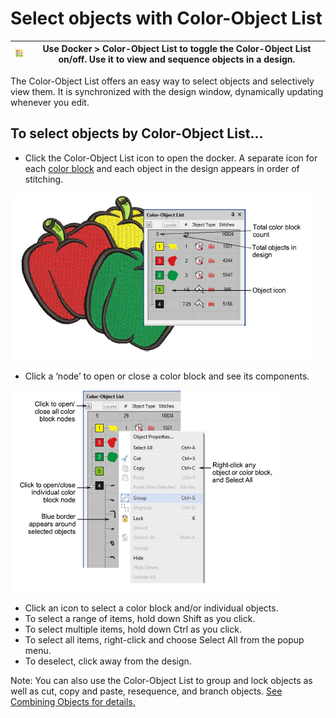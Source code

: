 # Select objects with Color-Object List

| ![ColorObjectList00074.png](assets/ColorObjectList00074.png) | Use Docker > Color-Object List to toggle the Color-Object List on/off. Use it to view and sequence objects in a design. |
| ------------------------------------------------------------ | ----------------------------------------------------------------------------------------------------------------------- |

The Color-Object List offers an easy way to select objects and selectively view them. It is synchronized with the design window, dynamically updating whenever you edit.

## To select objects by Color-Object List...

- Click the Color-Object List icon to open the docker. A separate icon for each [color block](../../glossary/glossary) and each object in the design appears in order of stitching.

![basics00075.png](assets/basics00075.png)

- Click a ‘node’ to open or close a color block and see its components.

![basics00078.png](assets/basics00078.png)

- Click an icon to select a color block and/or individual objects.
- To select a range of items, hold down Shift as you click.
- To select multiple items, hold down Ctrl as you click.
- To select all items, right-click and choose Select All from the popup menu.
- To deselect, click away from the design.

Note: You can also use the Color-Object List to group and lock objects as well as cut, copy and paste, resequence, and branch objects. [See Combining Objects for details.](../../Modifying/combine/Combining_Objects)
